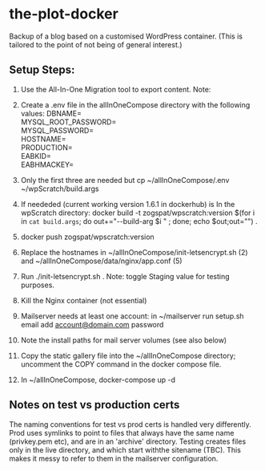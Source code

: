 # the-plot-docker

Backup of a blog based on a customised WordPress container. (This is tailored to the point of not being of general interest.)

## Setup Steps:
1. Use the All-In-One Migration tool to export content. Note:
2. Create a .env file in the allInOneCompose directory with the following values:
DBNAME=  
MYSQL_ROOT_PASSWORD=  
MYSQL_PASSWORD=  
HOSTNAME=  
PRODUCTION=  
EABKID=  
EABHMACKEY=

3. Only the first three are needed but cp ~/allInOneCompose/.env ~/wpScratch/build.args
4. If neededed (current working version 1.6.1 in dockerhub) is In the wpScratch directory: docker build -t zogspat/wpscratch:version $(for i in `cat build.args`; do out+="--build-arg $i " ; done; echo $out;out="") .
5. docker push zogspat/wpscratch:version
6. Replace the hostnames in ~/allInOneCompose/init-letsencrypt.sh (2) and ~/allInOneCompose/data/nginx/app.conf (5)
7. Run ./init-letsencrypt.sh . Note: toggle Staging value for testing purposes.
9. Kill the Nginx container (not essential)
10. Mailserver needs at least one account: in ~/mailserver run setup.sh email add account@domain.com password
11. Note the install paths for mail server volumes (see also below)
12. Copy the static gallery file into the ~/allInOneCompose directory; uncomment the COPY command in the docker compose file.
13. In ~/allInOneCompose, docker-compose up -d

## Notes on test vs production certs
The naming conventions for test vs prod certs is handled very differently. Prod uses symlinks to point to files that always have the same name (privkey.pem etc), and are in an 'archive' directory. Testing creates files only in the live directory, and which start withthe sitename (TBC). This makes it messy to refer to them in the mailserver configuration.
